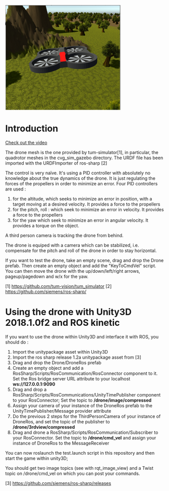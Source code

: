 
[![Drone Demo Video](media/drone_unity.png)](https://youtu.be/XajgNfNJ1VI)

# Introduction

[Check out the video](https://youtu.be/XajgNfNJ1VI)

The drone mesh is the one provided by tum-simulator[1], in particular, the quadrotor meshes in the cvg_sim_gazebo directory. The URDF file has been imported with the URDFImporter of ros-sharp [2]


The control is very naïve. It's using a PID controller with absolutely no knowledge about the true dynamics of the drone. It is just regulating the forces of the propellers in order to minimize an error. Four PID controllers are used :
1) for the altitude, which seeks to minimize an error in position, with a target moving at a desired velocity. It provides a force to the propellers
2) for the pitch, roll : which seek to minimize an error in velocity. It provides a force to the propellers
3) for the yaw which seek to minimize an error in angular velocity. It provides a torque on the object.

A third person camera is tracking the drone from behind.

The drone is equiped with a camera which can be stabilized, i.e. compensate for the pitch and roll of the drone in order to stay horizontal.

If you want to test the drone, take an empty scene, drag and drop the Drone prefab. Then create an empty object and add the "KeyToCmdVel" script. You can then move the drone with the up/down/left/right arrows, pageup/pagedown and w/x for the yaw.

[1] https://github.com/tum-vision/tum_simulator
[2] https://github.com/siemens/ros-sharp/


# Using the drone with Unity3D 2018.1.0f2 and ROS kinetic

If you want to use the drone within Unity3D and interface it with ROS, you should do :

1. Import the unitypackage asset within Unity3D
1. Import the ros sharp release 1.2a unitypackage asset from [3]
1. Drag and drop the Drone/DroneRos prefab
1. Create an empty object and add a RosSharp/Scripts/RosCommunication/RosConnector component to it. Set the Ros bridge server URL attribute to your localhost **ws://127.0.0.1:9090**
1. Drag and drop a RosSharp/Scripts/RosCommunications/UnityTimePublisher component to your RosConnector; Set the topic to **/drone/image/compressed**
1. Assign your camera of your instance of the DroneRos prefab to the UnityTimePublisher/Message provider attribute
1. Do the previous 2 steps for the ThirdPersonCamera  of your instance of DroneRos, and set the topic of the publisher to **/drone/3rdview/compressed**
1. Drag and drone a RosSharp/Scripts/RosCommunication/Subscriber to your RosConnector. Set the topic to **/drone/cmd_vel**  and assign your instance of DroneRos  to the MessageReceiver

You can now roslaunch the test.launch script in this repository and then start the game within unity3D;

You should get two image topics (see with rqt_image_view)  and a Twist topic on /drone/cmd_vel on which you can post your commands.


[3]  https://github.com/siemens/ros-sharp/releases